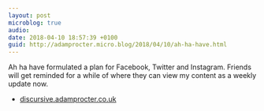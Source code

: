 ```yaml
---
layout: post
microblog: true
audio: 
date: 2018-04-10 18:57:39 +0100
guid: http://adamprocter.micro.blog/2018/04/10/ah-ha-have.html
---
```

Ah ha have formulated a plan for Facebook, Twitter and Instagram. Friends will get reminded for a while of where they can view my content as a weekly update now. 

- [discursive.adamprocter.co.uk](http://discursive.adamprocter.co.uk)
